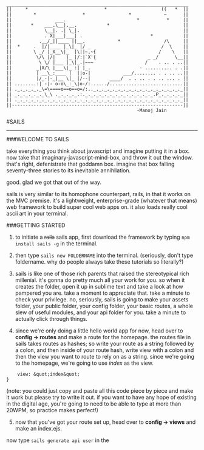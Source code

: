 	___________________________________________________________________
	||     *                            *                    ((   *  ||
	||        *                 *                *            ~      ||
	||                ___.                          *          *     ||
	||       *    ___.\__|.__.           *                           ||
	||            \__|. .| \_|.                                      ||
	||            . X|___|___| .                         *           ||
	||          .__/_||____ ||__.            *                /\     ||
	||  *     .  |/|____ |_\|_ |/ _                          /  \    ||
	||        \ _/ |_X__\|_  |\||~,~{                       /    \   ||
	||         \/\ |/|    |_ |/:|`X'{                   _ _/      \__||
	||          \ \/ |___ |_\|_.|~~~                   /    . .. . ..||
	||         _|X/\ |___\|_ :| |_.                  - .......... . .||
	||         | __\_:____ |  ||o-|            ___/........ . . .. ..||
	||         |/_-|-_|__ \|_ |/--|       ____/  . . .. . . .. ... . ||
	|| ........:| -|- o-o\_:_\|o-/:....../...........................||
	|| ._._._._._\=\====o==o==o=/:.._._._._._._._._._._._._._._._._._||
	|| _._._._._._\_\ ._._._._.:._._._._._._._._._._._._._.P_._._._._||
	|| ._._._._._._._._._._._._._._._._._._._._._._._._._._._._._._._||
	||---------------------------------------------------------------||
	                                                -Manoj Jain



#SAILS

***** 

###WELCOME TO SAILS

take everything you think about javascript and imagine putting it in a box. now take that imaginary-javascript-mind-box, and throw it out the window. that's right, defenistrate that goddamn box. imagine that box falling seventy-three stories to its inevitable annihilation. 

good. glad we got that out of the way.

sails is very similar to its homophone counterpart, rails, in that it works on the MVC premise. it's a lightweight, enterprise-grade (whatever that means) web framework to build super cool web apps on. it also loads really cool ascii art in your terminal.

###GETTING STARTED

1. to initiate a ~~rails~~ sails app, first download the framework by typing ```npm install sails -g``` in the terminal.

2. then type ```sails new FOLDERNAME``` into the terminal. (seriously, don't type foldername. why do people always take these tutorials so literally?)

3. sails is like one of those rich parents that raised the stereotypical rich millenial. it's gonna do pretty much all your work for you. so when it creates the folder, open it up in sublime text and take a look at how pampered you are. take a moment to appreciate that. take a minute to check your privilege. no, seriously, sails is going to make your assets folder, your public folder, your config folder, your basic routes, a whole slew of useful modules, and your api folder for you. take a minute to actually click through things.

4. since we're only doing a little hello world app for now, head over to **config → routes** and make a route for the homepage. the routes file in sails takes routes as hashes; so write your route as a string followed by a colon, and then inside of your route hash, write view with a colon and then the view you want to route to rely on as a string. since we're going to the homepage, we're going to use *index* as the view.

``` &quot;\\&quot;: {   
	view: &quot;index&quot;   
}   
```

(note: you could just copy and paste all this code piece by piece and make it work but please try to write it out. if you want to have any hope of existing in the digital age, you're going to need to be able to type at more than 20WPM, so practice makes perfect!)

5. now that you've got your route set up, head over to **config → views** and make an index.ejs. 


now type ```sails generate api user``` in the 